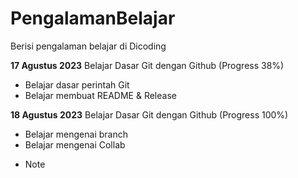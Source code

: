 # PengalamanBelajar
Berisi pengalaman belajar di Dicoding

**17 Agustus 2023**
Belajar Dasar Git dengan Github (Progress 38%)
  * Belajar dasar perintah Git
  * Belajar membuat README & Release

**18 Agustus 2023**
Belajar Dasar Git dengan Github (Progress 100%)
 * Belajar mengenai branch
 * Belajar mengenai Collab

   
+ Note
